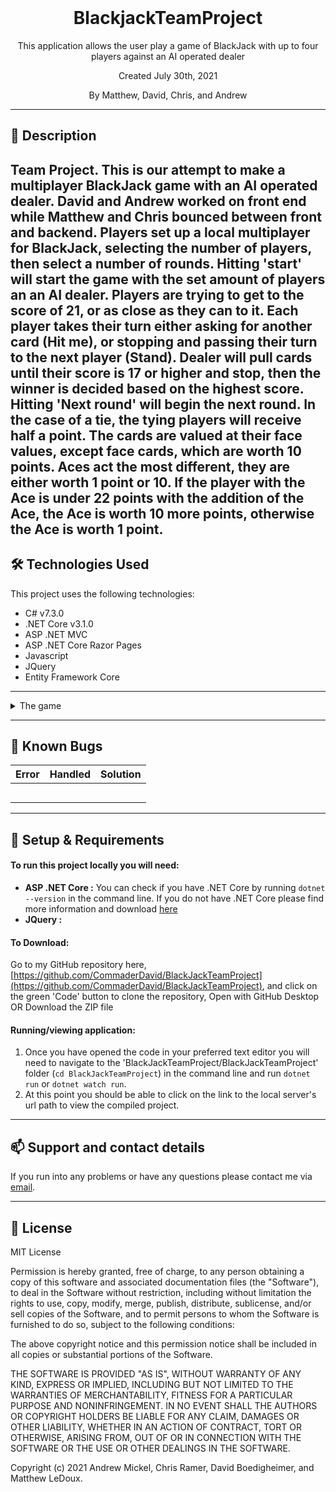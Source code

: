 <br>
<h1 align = "center">
<b> BlackjackTeamProject </b>
</h1>

<p align = "center">
This application allows the user play a game of BlackJack with up to four players against an AI operated dealer </p>
<p align = "center"> Created July 30th, 2021 </p>

<p align = "center">
 By Matthew, David, Chris, and Andrew
 </p>

--------------------

## 📖  Description

Team Project. This is our attempt to make a multiplayer BlackJack game with an AI operated dealer. David and Andrew worked on front end while Matthew and Chris bounced between front and backend. Players set up a local multiplayer for BlackJack, selecting the number of players, then select a number of rounds. Hitting 'start' will start the game with the set amount of players an an AI dealer. Players are trying to get to the score of 21, or as close as they can to it. Each player takes their turn either asking for another card (Hit me), or stopping and passing their turn to the next player (Stand).
Dealer will pull cards until their score is 17 or higher and stop, then the winner is decided based on the highest score. Hitting 'Next round' will begin the next round.
In the case of a tie, the tying players will receive half a point.
The cards are valued at their face values, except face cards, which are worth 10 points. Aces act the most different, they are either worth 1 point or 10. If the player with the Ace is under 22 points with the addition of the Ace, the Ace is worth 10 more points, otherwise the Ace is worth 1 point.
--------------------

## 🛠️ Technologies Used

This project uses the following technologies:

- C# v7.3.0
- .NET Core v3.1.0
- ASP .NET MVC
- ASP .NET Core Razor Pages
- Javascript
- JQuery
- Entity Framework Core

-------------------

<details>
<summary>The game</summary>

| Gameplay function | Input | Output |
| :------------- | :------------- | :------------- |
| Multiplayer: multiple players can play in the same instance | choose the amount of players you want from the dropdown menu | the players will be given cards and the game will start |
| Cards: hovering over the cards with your mouse will highlight the card to make it easier to read |  |  |
| Dealer: the AI player in the game | hit the "Stand" button to let the AI make it's play | It will pull cards until the cards reach a value of 17+ points |
| Betting: The player can bet a certain amount of chips on their current hand to |  |  |
|  |  |  |
|  |  |  |

</details>

-------------------

## 🐛 Known Bugs

| Error | Handled | Solution |
| :------------- | :------------- | :------------- |
|  |  | 
|  |  | 
|  |  | 
|  |  | 
|  |  | 

-------------------

## 🔧 Setup & Requirements

#### To run this project locally you will need:

- **ASP .NET Core :** You can check if you have .NET Core by running `dotnet --version` in the command line. If you do not have .NET Core please find more information and download [here](https://dotnet.microsoft.com/download/dotnet-core)
- **JQuery :**  
#### To Download:

Go to my GitHub repository here, [https://github.com/CommaderDavid/BlackJackTeamProject](https://github.com/CommaderDavid/BlackJackTeamProject), and click on the green 'Code' button to clone the repository, Open with GitHub Desktop OR Download the ZIP file

#### Running/viewing application:

1. Once you have opened the code in your preferred text editor you will need to navigate to the 'BlackJackTeamProject/BlackJackTeamProject' folder (`cd BlackJackTeamProject`) in the command line and run `dotnet run` or `dotnet watch run`.
2. At this point you should be able to click on the link to the local server's url path to view the compiled project. 

--------------------------

## 📫 Support and contact details

If you run into any problems or have any questions please contact me via [email](mailto:andrew.m.mickel@gmail.com).

---------------------------

## 📘 License

MIT License

Permission is hereby granted, free of charge, to any person obtaining a copy
of this software and associated documentation files (the "Software"), to deal
in the Software without restriction, including without limitation the rights
to use, copy, modify, merge, publish, distribute, sublicense, and/or sell
copies of the Software, and to permit persons to whom the Software is
furnished to do so, subject to the following conditions:

The above copyright notice and this permission notice shall be included in all
copies or substantial portions of the Software.

THE SOFTWARE IS PROVIDED "AS IS", WITHOUT WARRANTY OF ANY KIND, EXPRESS OR
IMPLIED, INCLUDING BUT NOT LIMITED TO THE WARRANTIES OF MERCHANTABILITY,
FITNESS FOR A PARTICULAR PURPOSE AND NONINFRINGEMENT. IN NO EVENT SHALL THE
AUTHORS OR COPYRIGHT HOLDERS BE LIABLE FOR ANY CLAIM, DAMAGES OR OTHER
LIABILITY, WHETHER IN AN ACTION OF CONTRACT, TORT OR OTHERWISE, ARISING FROM,
OUT OF OR IN CONNECTION WITH THE SOFTWARE OR THE USE OR OTHER DEALINGS IN THE
SOFTWARE.

Copyright (c) 2021 Andrew Mickel, Chris Ramer, David Boedigheimer, and Matthew LeDoux.
